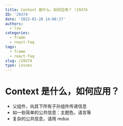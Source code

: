 ```yaml
---
title: Context 是什么，如何应用？ !29374
ID: '29374'
date: '2022-01-28 14:08:27'
authors:
  - lzw
categories:
  - frame
  - react-faq
tags:
  - frame
  - react-faq
slug: /29374
type: issues
---
```


# Context 是什么，如何应用？

- 父组件，向其下所有子孙组件传递信息
- 如一些简单的公共信息：主题色，语言等
- 复杂的公共信息，请用 redux

